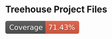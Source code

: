 # Treehouse Project Files

![Coverage Badge](https://github.com/DannyShort/treehouse/blob/master/coverage/badge.svg)